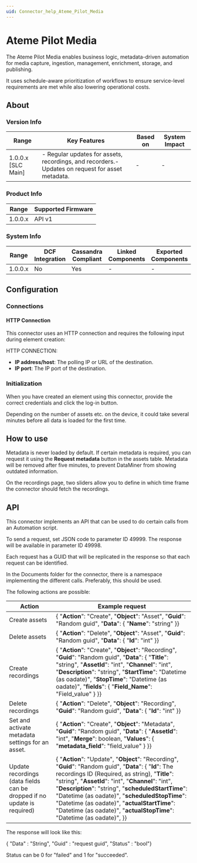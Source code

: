 ```yaml
---
uid: Connector_help_Ateme_Pilot_Media
---
```


# Ateme Pilot Media

The Ateme Pilot Media enables business logic, metadata-driven automation for media capture, ingestion, management, enrichment, storage, and publishing.

It uses schedule-aware prioritization of workflows to ensure service-level requirements are met while also lowering operational costs.

## About

### Version Info

| **Range**            | **Key Features**                                                                                  | **Based on** | **System Impact** |
|----------------------|---------------------------------------------------------------------------------------------------|--------------|-------------------|
| 1.0.0.x \[SLC Main\] | \- Regular updates for assets, recordings, and recorders.- Updates on request for asset metadata. | \-           | \-                |

### Product Info

| **Range** | **Supported Firmware** |
|-----------|------------------------|
| 1.0.0.x   | API v1                 |

### System Info

| **Range** | **DCF Integration** | **Cassandra Compliant** | **Linked Components** | **Exported Components** |
|-----------|---------------------|-------------------------|-----------------------|-------------------------|
| 1.0.0.x   | No                  | Yes                     | \-                    | \-                      |

## Configuration

### Connections

#### HTTP Connection

This connector uses an HTTP connection and requires the following input during element creation:

HTTP CONNECTION:

- **IP address/host**: The polling IP or URL of the destination.
- **IP port**: The IP port of the destination.

### Initialization

When you have created an element using this connector, provide the correct credentials and click the log-in button.

Depending on the number of assets etc. on the device, it could take several minutes before all data is loaded for the first time.

## How to use

Metadata is never loaded by default. If certain metadata is required, you can request it using the **Request metadata** button in the assets table. Metadata will be removed after five minutes, to prevent DataMiner from showing outdated information.

On the recordings page, two sliders allow you to define in which time frame the connector should fetch the recordings.

## API

This connector implements an API that can be used to do certain calls from an Automation script.

To send a request, set JSON code to parameter ID 49999. The response will be available in parameter ID 49998.

Each request has a GUID that will be replicated in the response so that each request can be identified.

In the Documents folder for the connector, there is a namespace implementing the different calls. Preferably, this should be used.

The following actions are possible:

| **Action**                                                              | **Example request**                                                                                                                                                                                                                                                                                                                                                                                                                                 |
|-------------------------------------------------------------------------|-----------------------------------------------------------------------------------------------------------------------------------------------------------------------------------------------------------------------------------------------------------------------------------------------------------------------------------------------------------------------------------------------------------------------------------------------------|
| Create assets                                                           | { "**Action**": "Create", "**Object**": "Asset", "**Guid**": "Random guid", "**Data**": { "**Name**": "string" }}                                                                                                                                                                                                                                                                                                                                   |
| Delete assets                                                           | { "**Action**": "Delete", "**Object**": "Asset", "**Guid**": "Random guid", "**Data**": { "**Id**": "int" }}                                                                                                                                                                                                                                                                                                                                        |
| Create recordings                                                       | { "**Action**": "Create", "**Object**": "Recording", "**Guid**": "Random guid", "**Data**": { "**Title**": "string", "**AssetId**": "int", "**Channel**": "int", "**Description**": "string", "**StartTime**": "Datetime (as oadate)", "**StopTime**": "Datetime (as oadate)", "**fields**": { "**Field_Name**": "Field_value" } }}                                                                                                                 |
| Delete recordings                                                       | { "**Action**": "Delete", "**Object**": "Recording", "**Guid**": "Random guid", "**Data**": { "**Id**": "int" }}                                                                                                                                                                                                                                                                                                                                    |
| Set and activate metadata settings for an asset.                        | { "**Action**": "Create", "**Object**": "Metadata", "**Guid**": "Random guid", "**Data**": { "**AssetId**": "int", "**Merge**": boolean, "**Values**": { "**metadata_field**": "field_value" } }}                                                                                                                                                                                                                                                   |
| Update recordings (data fields can be dropped if no update is required) | { "**Action**": "Update", "**Object**": "Recording", "**Guid**": "Random guid", "**Data**": { "**Id**": The recordings ID (Required, as string), "**Title**": "string", "**AssetId**": "int", "**Channel**": "int", "**Description**": "string", "**scheduledStartTime**": "Datetime (as oadate)", "**scheduledStopTime**": "Datetime (as oadate)", "**actualStartTime**": "Datetime (as oadate)", "**actualStopTime**": "Datetime (as oadate)", }} |

The response will look like this:

{ "Data" : "String", "Guid" : "request guid", "Status" : "bool"}

Status can be 0 for "failed" and 1 for "succeeded".
